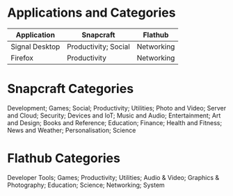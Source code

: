 # Applications and Categories

| Application       | Snapcraft             | Flathub
|---                |---                    |---
| Signal Desktop    | Productivity; Social  | Networking
| Firefox           | Productivity          | Networking


# Snapcraft Categories

Development; Games; Social; Productivity; Utilities; Photo and Video; Server and Cloud; Security; Devices and IoT; Music and Audio; Entertainment; Art and Design; Books and Reference; Education; Finance; Health and Fitness; News and Weather; Personalisation; Science

# Flathub Categories

Developer Tools; Games; Productivity; Utilities; Audio & Video; Graphics & Photography; Education; Science; Networking; System
